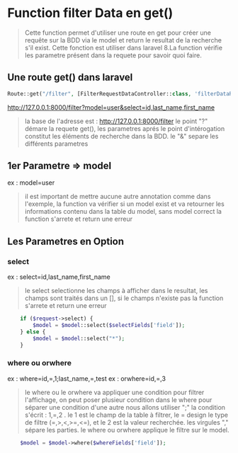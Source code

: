 # Function filter Data en get()
> Cette function permet d'utiliser une route en get pour créer une requête sur la BDD via le model et return le resultat de la recherche s'il exist. Cette fonction est utiliser dans laravel 8.La function vérifie les parametre présent dans la requete pour savoir quoi faire.

## Une route get() dans laravel 
```php
Route::get("/filter", [FilterRequestDataController::class, 'filterDataRequest']);
```
http://127.0.0.1:8000/filter?model=user&select=id,last_name,first_name
> la base de l'adresse est : http://127.0.0.1:8000/filter
> le point "?" démare la requete get(), les parametres aprés le point d'intérogation constitut les éléments de recherche dans la BDD.
> le "&" separe les différents parametres

## 1er Parametre => model
ex : model=user
> il est important de mettre aucune autre annotation comme dans l'exemple, la function va vérifier si un model exist et va retourner les informations contenu dans la table du model, sans model correct la function s'arrete et return une erreur

## Les Parametres en Option

### select
ex : select=id,last_name,first_name
> le select selectionne les champs à afficher dans le resultat, les champs sont traités dans un [], si le champs n'existe pas la function s'arrete et return une erreur
```php
    if ($request->select) {
        $model = $model::select($selectFields['field']);
    } else {
        $model = $model::select("*");
    }
```
### where ou orwhere
ex : where=id,=,1;last_name,=,test
ex : orwhere=id,=,3
> le where ou le orwhere va appliquer une condition pour filtrer l'affichage, on peut poser plusieur condition dans le where pour séparer une condition d'une autre nous allons utiliser ";" la condition s'écrit : 1,=,2 . le 1 est le champ de la table à filtrer, le = design le type de filtre (=,>,<,>=,<=), et le 2 est la valeur recherchée. les virgules "," sépare les parties. le where ou orwhere applique le filtre sur le model.
```php
    $model = $model->where($whereFields['field']);
```
